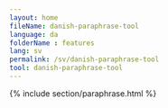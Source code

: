 ```yaml
---
layout: home
fileName: danish-paraphrase-tool
language: da
folderName : features
lang: sv
permalink: /sv/danish-paraphrase-tool
tool: danish-paraphrase-tool
---
```

{% include section/paraphrase.html %}